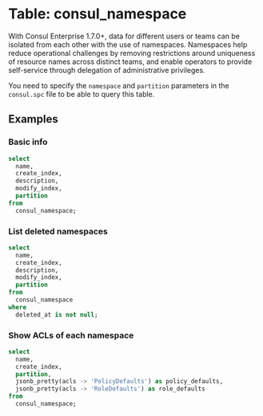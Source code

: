 # Table: consul_namespace

With Consul Enterprise 1.7.0+, data for different users or teams can be isolated from each other with the use of namespaces. Namespaces help reduce operational challenges by removing restrictions around uniqueness of resource names across distinct teams, and enable operators to provide self-service through delegation of administrative privileges.

You need to specify the `namespace` and `partition` parameters in the `consul.spc` file to be able to query this table.

## Examples

### Basic info

```sql
select
  name,
  create_index,
  description,
  modify_index,
  partition
from
  consul_namespace;
```

### List deleted namespaces

```sql
select
  name,
  create_index,
  description,
  modify_index,
  partition
from
  consul_namespace
where
  deleted_at is not null;
```

### Show ACLs of each namespace

```sql
select
  name,
  create_index,
  partition,
  jsonb_pretty(acls -> 'PolicyDefaults') as policy_defaults,
  jsonb_pretty(acls -> 'RoleDefaults') as role_defaults
from
  consul_namespace;
```